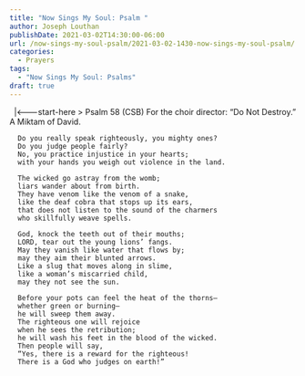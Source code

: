 ```yaml
---
title: "Now Sings My Soul: Psalm "
author: Joseph Louthan
publishDate: 2021-03-02T14:30:00-06:00
url: /now-sings-my-soul-psalm/2021-03-02-1430-now-sings-my-soul-psalm/
categories:
  - Prayers
tags:
  - "Now Sings My Soul: Psalms"
draft: true
---
```

<div style="font-variant: small-caps;">

</div>
&nbsp;
    |<---start-here
> Psalm 58 (CSB)
For the choir director: “Do Not Destroy.” A Miktam of David. 

      Do you really speak righteously, you mighty ones? 
      Do you judge people fairly? 
      No, you practice injustice in your hearts; 
      with your hands you weigh out violence in the land. 

      The wicked go astray from the womb; 
      liars wander about from birth. 
      They have venom like the venom of a snake, 
      like the deaf cobra that stops up its ears, 
      that does not listen to the sound of the charmers 
      who skillfully weave spells. 

      God, knock the teeth out of their mouths; 
      LORD, tear out the young lions’ fangs. 
      May they vanish like water that flows by; 
      may they aim their blunted arrows. 
      Like a slug that moves along in slime, 
      like a woman’s miscarried child, 
      may they not see the sun. 

      Before your pots can feel the heat of the thorns—
      whether green or burning—
      he will sweep them away. 
      The righteous one will rejoice 
      when he sees the retribution; 
      he will wash his feet in the blood of the wicked. 
      Then people will say, 
      “Yes, there is a reward for the righteous! 
      There is a God who judges on earth!”
